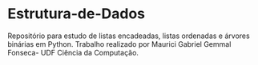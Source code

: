 # Estrutura-de-Dados
Repositório para estudo de listas encadeadas, listas ordenadas e árvores binárias em Python. Trabalho realizado por Maurici Gabriel Gemmal Fonseca- UDF Ciência da Computação.
